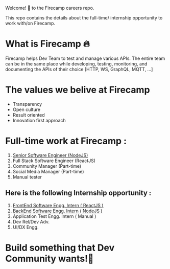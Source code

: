 Welcome! 👋  to the Firecamp careers repo.  

This repo contains the details about the full-time/ internship opportunity to work with/on Firecamp. 

# What is Firecamp 🔥

Firecamp helps Dev Team to test and manage various APIs. The entire team can be in the same place while developing, testing, monitoring, and documenting the APIs of their choice [HTTP, WS, GraphQL, MQTT, ...]

# The values we belive at Firecamp
- Transparency 
- Open culture
- Result oriented 
- Innovation first approach

# Full-time work at Firecamp :
1. [Senior Software Engineer (NodeJS)](https://github.com/firecampapp/firecamp-careers/blob/master/senior-software-engi-backend.md)
2. Full Stack Software Engineer (ReactJS)
3. Community Manager (Part-time)
4. Social Media Manager (Part-time)
5. Manual tester


Here is the following Internship opportunity :
---
1. [FrontEnd Software Engg. Intern ( ReactJS )](https://github.com/shreya-gr/firecamp-internship/blob/master/frontend-software-engg.md)
2. [BackEnd Software Engg. Intern ( NodeJS )](https://github.com/shreya-gr/firecamp-internship/blob/master/backend-software-engg.md) 
3. Application Test Engg. Intern ( Manual )
4. Dev Rel/Dev Adv. 
5. UI/DX Engg. 

# Build something that Dev Community wants!🚀
